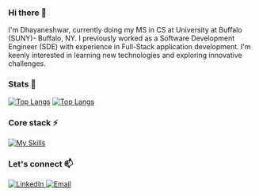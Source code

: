 ### Hi there 👋 
I'm Dhayaneshwar, currently doing my MS in CS at University at Buffalo (SUNY)- Buffalo, NY. I previously worked as a Software Development Engineer (SDE) with experience in Full-Stack application development. I'm keenly interested in learning new technologies and exploring innovative challenges.

<!--
**dhayanesh/dhayanesh** is a ✨ _special_ ✨ repository because its `README.md` (this file) appears on your GitHub profile.

Here are some ideas to get you started:

- 🔭 I’m currently working on ...
- 🌱 I’m currently learning ...
- 👯 I’m looking to collaborate on ...
- 🤔 I’m looking for help with ...
- 💬 Ask me about ...
- 📫 How to reach me: ...
- 😄 Pronouns: ...
- ⚡ Fun fact: ...
-->

### Stats 🌱
[![Top Langs](https://github-readme-stats-new-rho.vercel.app/api/top-langs/?username=dhayanesh)](https://github.com/dhayanesh/github-readme-stats)
[![Top Langs](https://github-readme-stats-new-dhayaneshwar26.vercel.app/api/top-langs/?username=dhayanesh&layout=compact)](https://github.com/anuraghazra/github-readme-stats)

### Core stack ⚡
[![My Skills](https://skills.thijs.gg/icons?i=java,python,js,git])](https://skills.thijs.gg) 


### Let's connect 📫
<a href="https://www.linkedin.com/in/dhayaneshwar" rel="nofollow">
<img alt="LinkedIn" src="https://camo.githubusercontent.com/a80d00f23720d0bc9f55481cfcd77ab79e141606829cf16ec43f8cacc7741e46/68747470733a2f2f696d672e736869656c64732e696f2f62616467652f4c696e6b6564496e2d3030373742353f7374796c653d666f722d7468652d6261646765266c6f676f3d6c696e6b6564696e266c6f676f436f6c6f723d7768697465" data-canonical-src="https://img.shields.io/badge/LinkedIn-0077B5?style=for-the-badge&amp;logo=linkedin&amp;logoColor=white" style="max-width: 100%;">
</a>

<a href="mailto:dhaya2698@gmail.com">
		<img alt="Email" src="https://camo.githubusercontent.com/571384769c09e0c66b45e39b5be70f68f552db3e2b2311bc2064f0d4a9f5983b/68747470733a2f2f696d672e736869656c64732e696f2f62616467652f476d61696c2d4431343833363f7374796c653d666f722d7468652d6261646765266c6f676f3d676d61696c266c6f676f436f6c6f723d7768697465" data-canonical-src="https://img.shields.io/badge/Gmail-D14836?style=for-the-badge&amp;logo=gmail&amp;logoColor=white" style="max-width: 100%;">
	</a>
